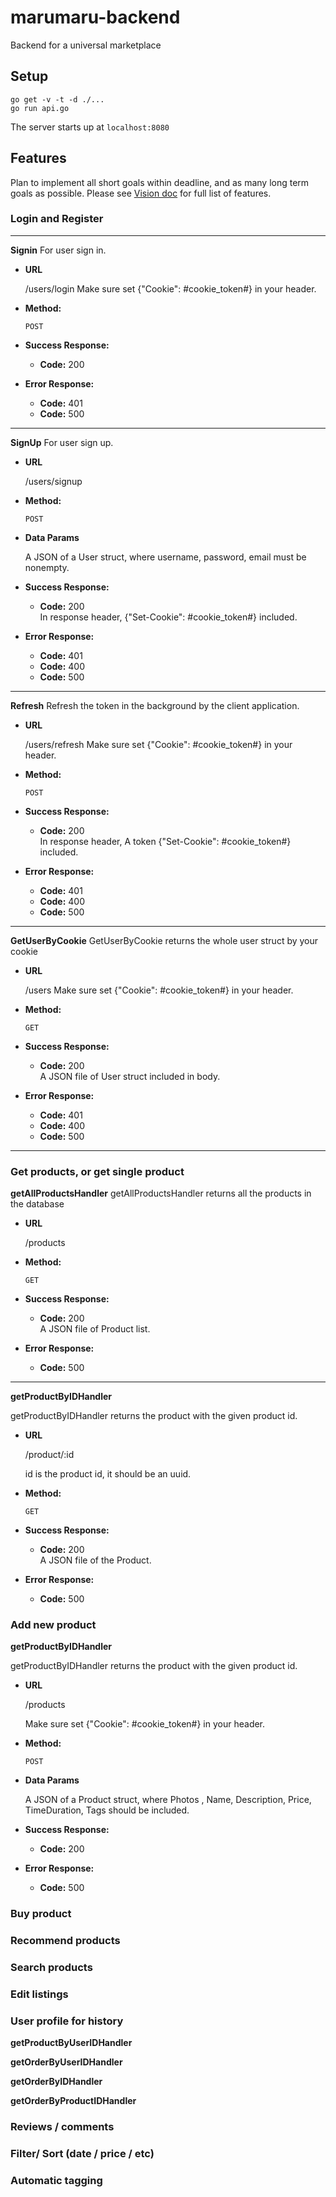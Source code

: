 # marumaru-backend
Backend for a universal marketplace

## Setup

```
go get -v -t -d ./...
go run api.go
```

The server starts up at `localhost:8080`

## Features

Plan to implement all short goals within deadline, and as many long term goals as possible. Please see [Vision doc](https://docs.google.com/document/d/1bldfOAaVAh2pxbKF_G5jPiawzW5ktfYV5UtP09rgYl0/edit#) for full list of features.


### Login and Register
----
**Signin**
  For user sign in.

* **URL**

  /users/login
  Make sure set {"Cookie": #cookie_token#} in your header.

* **Method:**
  
  `POST`
  
* **Success Response:**
  
  * **Code:** 200 <br />

* **Error Response:**

  * **Code:** 401 <br />
  * **Code:** 500 <br />

----
**SignUp**
  For user sign up.

* **URL**

  /users/signup

* **Method:**
  
  `POST`

* **Data Params**

  A JSON of a User struct,
  where username, password, email must be nonempty.
* **Success Response:**
  
  * **Code:** 200 <br />
  In response header, {"Set-Cookie": #cookie_token#} included.

* **Error Response:**

  * **Code:** 401 <br />
  * **Code:** 400 <br />
  * **Code:** 500 <br />

----

**Refresh**
  Refresh the token in the background by the client application.
* **URL**

  /users/refresh
  Make sure set {"Cookie": #cookie_token#} in your header.

* **Method:**
  
  `POST`

* **Success Response:**
  
  * **Code:** 200 <br />
  In response header, A token {"Set-Cookie": #cookie_token#} included.

* **Error Response:**

  * **Code:** 401 <br />
  * **Code:** 400 <br />
  * **Code:** 500 <br />

----

**GetUserByCookie**
GetUserByCookie returns the whole user struct by your cookie
* **URL**

  /users
  Make sure set {"Cookie": #cookie_token#} in your header.

* **Method:**
  
  `GET`

* **Success Response:**
  
  * **Code:** 200 <br />
  A JSON file of User struct included in body.
* **Error Response:**

  * **Code:** 401 <br />
  * **Code:** 400 <br />
  * **Code:** 500 <br />
----

### Get products, or get single product

**getAllProductsHandler**
getAllProductsHandler returns all the products in the database

- **URL**

  /products

- **Method:**

  `GET`

- **Success Response:**

  - **Code:** 200 <br />
    A JSON file of Product list.

- **Error Response:**

  - **Code:** 500 <br />

----

**getProductByIDHandler**

getProductByIDHandler returns the product with the given product id.

* **URL**

  /product/:id

  id is the product id, it should be an uuid.

* **Method:**

  `GET`

* **Success Response:**

  - **Code:** 200 <br />
    A JSON file of the Product.

* **Error Response:**

  - **Code:** 500 <br />

### Add new product

**getProductByIDHandler**

getProductByIDHandler returns the product with the given product id.

- **URL**

  /products

  Make sure set {"Cookie": #cookie_token#} in your header.

- **Method:**

  `POST`

* **Data Params**

  A JSON of a Product struct,
  where Photos , Name, Description,  Price, TimeDuration, Tags should be included.

- **Success Response:**

  - **Code:** 200 <br />
  
- **Error Response:**

  - **Code:** 500 <br />

### Buy product

### Recommend products

### Search products

### Edit listings

### User profile for history

**getProductByUserIDHandler**

**getOrderByUserIDHandler**

**getOrderByIDHandler**

**getOrderByProductIDHandler**

### Reviews / comments

### Filter/ Sort (date / price / etc)


### Automatic tagging